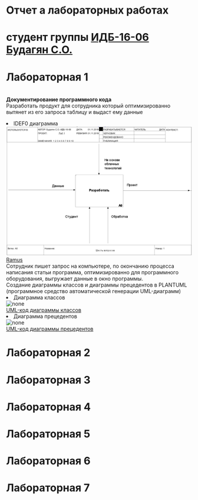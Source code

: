# Отчет а лабораторных работах
# студент группы [ИДБ-16-06](https://github.com/stankin/design-1/wiki/list-idb-16-06) [Будагян С.О.](https://github.com/sofiya1661/sofiya1661.github.io)
# Лабораторная 1
<br> **Документирование программного кода**
<br>  Разработать продукт для сотрудника который оптимизированно вытянет из его запроса таблицу и выдаст ему данные
<br> <li> IDEF0 диаграмма
<br> ![Ramus](https://github.com/sofiya1661/sofiya1661.github.io/blob/master/model.png)
<br> [Ramus](https://github.com/sofiya1661/sofiya1661.github.io/blob/master/sixq%20(1).rsf)
<br> Сотрудник пишет запрос на компьютере, по окончанию процесса написания статьи программа, оптимизированно для программного оборудования, выгружает данные в окно программы.
<br> Создание диаграммы классов и диаграммы прецедентов в PLANTUML (программное средство автоматической генерации UML-диаграмм)
<br> <li> Диаграмма классов
<br> ![none](https://github.com/sofiya1661/sofiya1661.github.io/blob/master/PlantumlClass.png)
<br> [UML-код диаграммы классов](https://github.com/sofiya1661/sofiya1661.github.io/blob/master/PlanumClassCode.txt)
<br> <li> Диаграмма прецедентов
<br> ![none](https://github.com/sofiya1661/sofiya1661.github.io/blob/master/PlantumlPrec.png)
<br> [UML-код диаграммы прецедентов](https://github.com/sofiya1661/sofiya1661.github.io/blob/master/PlanumPrecCode.txt)
# Лабораторная 2
# Лабораторная 3
# Лабораторная 4
# Лабораторная 5
# Лабораторная 6
# Лабораторная 7
